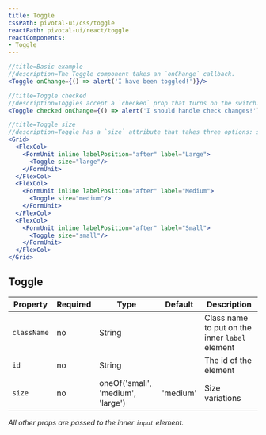 ```yaml
---
title: Toggle
cssPath: pivotal-ui/css/toggle
reactPath: pivotal-ui/react/toggle
reactComponents:
- Toggle
---
```


```jsx
//title=Basic example
//description=The Toggle component takes an `onChange` callback.
<Toggle onChange={() => alert('I have been toggled!')}/>
```

```jsx
//title=Toggle checked
//description=Toggles accept a `checked` prop that turns on the switch. Note that you must handle the addition and removal of the `checked` property yourself.
<Toggle checked onChange={() => alert('I should handle check changes!')}/>
```

```jsx
//title=Toggle size
//description=Toggle has a `size` attribute that takes three options: small, medium (default), and large.
<Grid>
  <FlexCol>
    <FormUnit inline labelPosition="after" label="Large">
      <Toggle size="large"/>
    </FormUnit>
  </FlexCol>
  <FlexCol>
    <FormUnit inline labelPosition="after" label="Medium">
      <Toggle size="medium"/>
    </FormUnit>
  </FlexCol>
  <FlexCol>
    <FormUnit inline labelPosition="after" label="Small">
      <Toggle size="small"/>
    </FormUnit>
  </FlexCol>
</Grid>
```

## Toggle

Property       | Required | Type                              | Default  | Description
---------------|----------|-----------------------------------|----------|------------
`className`    | no       | String                            |          | Class name to put on the inner `label` element
`id`           | no       | String                            |          | The id of the element
`size`         | no       | oneOf('small', 'medium', 'large') | 'medium' | Size variations

_All other props are passed to the inner `input` element._